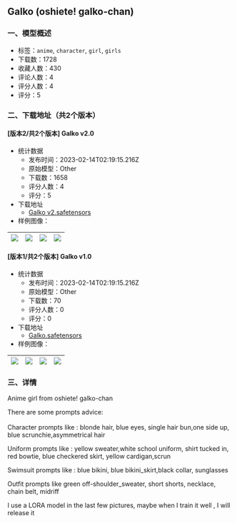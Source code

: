 ## Galko (oshiete! galko-chan)
### 一、模型概述

- 标签：`anime`, `character`, `girl`, `girls`
- 下载数：1728
- 收藏人数：430
- 评论人数：4
- 评分人数：4
- 评分：5

### 二、下载地址（共2个版本）

#### [版本2/共2个版本] Galko v2.0

- 统计数据
  - 发布时间：2023-02-14T02:19:15.216Z
  - 原始模型：Other
  - 下载数：1658
  - 评分人数：4
  - 评分：5
- 下载地址
  - [Galko v2.safetensors](https://civitai.com/api/download/models/9783)
- 样例图像：

| <img src="https://image.civitai.com/xG1nkqKTMzGDvpLrqFT7WA/efec681a-eef5-4ecf-2011-9d27f1ede700/width=450/94872.jpeg" /> | <img src="https://image.civitai.com/xG1nkqKTMzGDvpLrqFT7WA/eebb075c-0be6-4c4e-cf1d-1949600ed200/width=450/94873.jpeg" /> | <img src="https://image.civitai.com/xG1nkqKTMzGDvpLrqFT7WA/d7664d3c-f2f5-4257-0b49-273df632e700/width=450/94871.jpeg" /> | <img src="https://image.civitai.com/xG1nkqKTMzGDvpLrqFT7WA/b595778e-37f3-4399-6b8d-a61c1089e800/width=450/94870.jpeg" /> |
| ---- | ---- | ---- | ---- |

#### [版本1/共2个版本] Galko v1.0

- 统计数据
  - 发布时间：2023-02-14T02:19:15.216Z
  - 原始模型：Other
  - 下载数：70
  - 评分人数：0
  - 评分：0
- 下载地址
  - [Galko.safetensors](https://civitai.com/api/download/models/9787)
- 样例图像：

| <img src="https://image.civitai.com/xG1nkqKTMzGDvpLrqFT7WA/06d825a1-1afd-41b8-f22f-353fbd3fbf00/width=450/94918.jpeg" /> | <img src="https://image.civitai.com/xG1nkqKTMzGDvpLrqFT7WA/ff2c80df-3a42-4652-437e-d92b58eed200/width=450/94917.jpeg" /> | <img src="https://image.civitai.com/xG1nkqKTMzGDvpLrqFT7WA/73a3ca48-b03d-4010-a941-b818856ce400/width=450/94916.jpeg" /> | <img src="https://image.civitai.com/xG1nkqKTMzGDvpLrqFT7WA/d59a90f1-eb53-411b-2bb5-08666e6f5c00/width=450/94915.jpeg" /> |
| ---- | ---- | ---- | ---- |


### 三、详情
<p>Anime girl from oshiete! galko-chan</p><p></p><p>There are some prompts advice:<br /><br />Character prompts like : blonde hair, blue eyes, single hair bun,one side up, blue scrunchie,asymmetrical hair</p><p></p><p>Uniform prompts like : yellow sweater,white school uniform, shirt tucked in, red bowtie, blue checkered skirt, yellow cardigan,scrun</p><p></p><p>Swimsuit prompts like : blue bikini, blue bikini_skirt,black collar, sunglasses</p><p></p><p>Outfit prompts like green off-shoulder_sweater, short shorts, necklace, chain belt, midriff</p><p></p><p>I use a LORA model in the last few pictures, maybe when I train it well , I will release it</p>